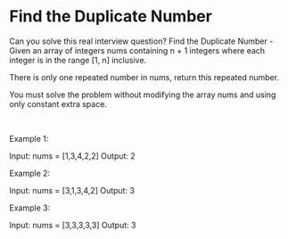 # Find the Duplicate Number

Can you solve this real interview question? Find the Duplicate Number - Given an array of integers nums containing n + 1 integers where each integer is in the range [1, n] inclusive.

There is only one repeated number in nums, return this repeated number.

You must solve the problem without modifying the array nums and using only constant extra space.

 

Example 1:


Input: nums = [1,3,4,2,2]
Output: 2


Example 2:


Input: nums = [3,1,3,4,2]
Output: 3


Example 3:


Input: nums = [3,3,3,3,3]
Output: 3